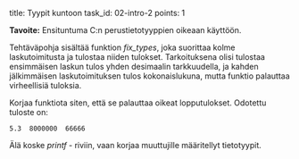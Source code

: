 title: Tyypit kuntoon
task_id: 02-intro-2
points: 1


**Tavoite:** Ensituntuma C:n perustietotyyppien oikeaan käyttöön.

Tehtäväpohja sisältää funktion *fix_types*, joka suorittaa kolme
laskutoimitusta ja tulostaa niiden tulokset. Tarkoituksena olisi
tulostaa ensimmäisen laskun tulos yhden desimaalin tarkkuudella, ja
kahden jälkimmäisen laskutoimituksen tulos kokonaislukuna, mutta
funktio palauttaa virheellisiä tuloksia.

Korjaa funktiota siten, että se palauttaa oikeat
lopputulokset. Odotettu tuloste on:

`5.3  8000000  66666`

Älä koske *printf* - riviin, vaan korjaa muuttujille määritellyt
tietotyypit.
